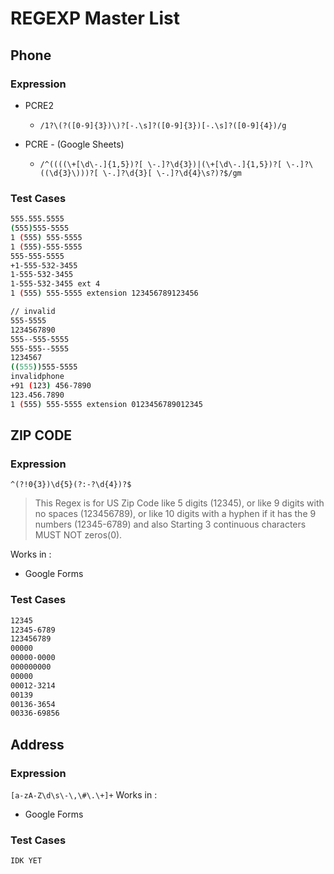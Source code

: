 # REGEXP Master List

## Phone

### Expression

- PCRE2
    - `/1?\(?([0-9]{3})\)?[-.\s]?([0-9]{3})[-.\s]?([0-9]{4})/g`

- PCRE - (Google Sheets)
    - `/^((((\+[\d\-.]{1,5})?[ \-.]?\d{3})|(\+[\d\-.]{1,5})?[ \-.]?\((\d{3}\)))?[ \-.]?\d{3}[ \-.]?\d{4}\s?)?$/gm`

### Test Cases

```sh
555.555.5555
(555)555-5555
1 (555) 555-5555
1 (555)-555-5555
555-555-5555
+1-555-532-3455
1-555-532-3455
1-555-532-3455 ext 4
1 (555) 555-5555 extension 123456789123456

// invalid
555-5555
1234567890
555--555-5555
555-555--5555
1234567
((555))555-5555
invalidphone
+91 (123) 456-7890
123.456.7890
1 (555) 555-5555 extension 0123456789012345
```

## ZIP CODE

### Expression

`^(?!0{3})\d{5}(?:-?\d{4})?$`

> This Regex is for US Zip Code like 5 digits (12345), or like 9 digits with no spaces (123456789), or like 10 digits with a hyphen if it has the 9 numbers (12345-6789) and also Starting 3 continuous characters MUST NOT zeros(0).

Works in :

- Google Forms

### Test Cases

```sh
12345
12345-6789
123456789
00000
00000-0000
000000000
00000
00012-3214
00139
00136-3654
00336-69856
```

## Address

### Expression

`[a-zA-Z\d\s\-\,\#\.\+]+` Works in :

- Google Forms

### Test Cases

```shell
IDK YET
```
